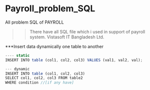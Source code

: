 # Payroll_problem_SQL
All problem SQL of PAYROLL

>> There have all SQL file which i used in support of payroll system.
>> Vistasoft IT Bangladesh Ltd.

***Insert data dynamically one table to another
````javascript
---- static
INSERT INTO table (col1, col2, col3) VALUES (val1, val2, val);

--- dynamic
INSERT INTO table (col1, col2, col3)
SELECT col1, col2, col3 FROM table2
WHERE condition //[if any have]

``````````
